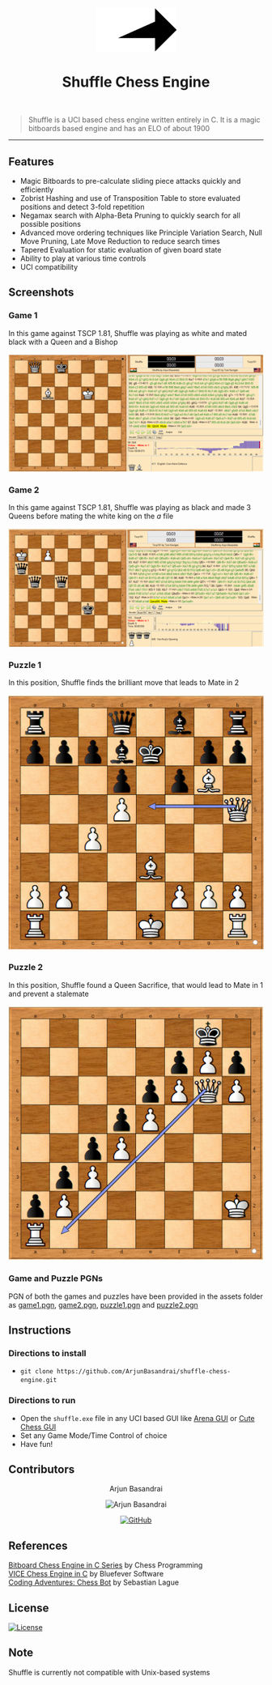 <p align="center"><a href="https://github.com/ArjunBasandrai" target="_blank"><img src="assets/logo.png" width=160 title="ShuffleAI" alt="ShuffleAI"></a>
</p>

<h1 align="center"> Shuffle Chess Engine </h1>
<br/>

> Shuffle is a UCI based chess engine written entirely in C.
> It is a magic bitboards based engine and has an ELO of about 1900


---

## Features
- Magic Bitboards to pre-calculate sliding piece attacks quickly and efficiently
- Zobrist Hashing and use of Transposition Table to store evaluated positions and detect 3-fold repetition
- Negamax search with Alpha-Beta Pruning to quickly search for all possible positions
- Advanced move ordering techniques like Principle Variation Search, Null Move Pruning, Late Move Reduction to reduce search times
- Tapered Evaluation for static evaluation of given board state
- Ability to play at various time controls
- UCI compatibility

## Screenshots
### Game 1 
In this game against TSCP 1.81, Shuffle was playing as white and mated black with a Queen and a Bishop <br/><br/>
![game 1](assets/game1.png)  

### Game 2
In this game against TSCP 1.81, Shuffle was playing as black and made 3 Queens before mating the white king on the _a_ file <br/><br/>
![game 2](assets/game2.png)

### Puzzle 1
In this position, Shuffle finds the brilliant move that leads to Mate in 2 <br/><br/>
![puzzle 1](assets/puzzle1.png)

### Puzzle 2
In this position, Shuffle found a Queen Sacrifice, that would lead to Mate in 1 and prevent a stalemate <br/><br/>
![puzzle 2](assets/puzzle2.png)

### Game and Puzzle PGNs
PGN of both the games and puzzles have been provided in the assets folder as [game1.pgn](https://github.com/ArjunBasandrai/shuffle-chess-engine/blob/main/assets/game1.pgn), [game2.pgn](https://github.com/ArjunBasandrai/shuffle-chess-engine/blob/main/assets/game2.pgn), [puzzle1.pgn](https://github.com/ArjunBasandrai/shuffle-chess-engine/blob/main/assets/puzzle1.pgn) and [puzzle2.pgn](https://github.com/ArjunBasandrai/shuffle-chess-engine/blob/main/assets/puzzle2.pgn)

## Instructions

### Directions to install

- `git clone https://github.com/ArjunBasandrai/shuffle-chess-engine.git`

### Directions to run

- Open the `shuffle.exe` file in any UCI based GUI like [Arena GUI](http://www.playwitharena.de/) or  [Cute Chess GUI](https://cutechess.com/)
- Set any Game Mode/Time Control of choice
- Have fun!

## Contributors

<p align="center">Arjun Basandrai</p>
<p align="center">
  <img src = "https://avatars.githubusercontent.com/u/64721050?v=4" width="150" alt="Arjun Basandrai">
</p>
  <p align="center">
    <a href = "https://github.com/Arjun Basandrai">
      <img src = "http://www.iconninja.com/files/241/825/211/round-collaboration-social-github-code-circle-network-icon.svg" width="36" height = "36" alt="GitHub"/>
    </a>
  </p>

## References

[Bitboard Chess Engine in C Series](https://www.youtube.com/playlist?list=PLmN0neTso3Jxh8ZIylk74JpwfiWNI76Cs) by Chess Programming <br>
[VICE Chess Engine in C](https://www.youtube.com/watch?v=bGAfaepBco4&list=PLZ1QII7yudbc-Ky058TEaOstZHVbT-2hg) by Bluefever Software <br>
[Coding Adventures: Chess Bot](https://www.youtube.com/watch?v=U4ogK0MIzqk&t=1007s&pp=ygUWY2hlc3MgZW5naW5lIHNlYmFzdGlhbg%3D%3D) by Sebastian Lague

## License
[![License](http://img.shields.io/:license-mit-blue.svg?style=flat-square)](http://badges.mit-license.org)

## Note
Shuffle is currently not compatible with Unix-based systems

